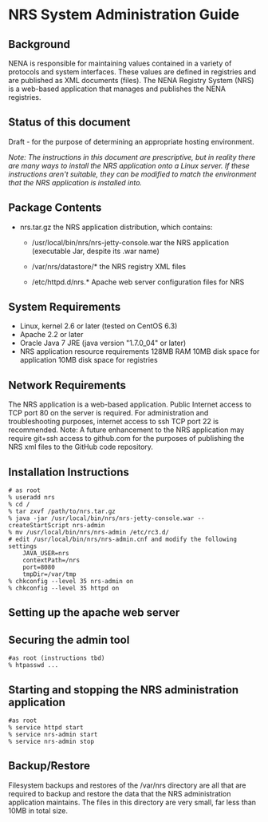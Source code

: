 NRS System Administration Guide
===============================


Background
----------

NENA is responsible for maintaining values contained in a variety of protocols and system interfaces.  These values are defined in registries and are published as XML documents (files).  The NENA Registry System (NRS) is a web-based application that manages and publishes the NENA registries.

Status of this document
-----------------------

Draft - for the purpose of determining an appropriate hosting environment.

_Note: The instructions in this document are prescriptive, but in reality there are many ways to install the NRS application onto a Linux server.  If these instructions aren't suitable, they can be modified to match the environment that the NRS application is installed into._


Package Contents
----------------

* nrs.tar.gz
  the NRS application distribution, which contains:

  * /usr/local/bin/nrs/nrs-jetty-console.war
    the NRS application (executable Jar, despite its .war name)

  * /var/nrs/datastore/*
    the NRS registry XML files

  * /etc/httpd.d/nrs.*
    Apache web server configuration files for NRS


System Requirements
-------------------

* Linux, kernel 2.6 or later (tested on CentOS 6.3)
* Apache 2.2 or later
* Oracle Java 7 JRE (java version "1.7.0_04" or later)
* NRS application resource requirements
  128MB RAM
  10MB disk space for application
  10MB disk space for registries


Network Requirements
--------------------

The NRS application is a web-based application.  Public Internet access to TCP port 80 on the server is required.
For administration and troubleshooting purposes, internet access to ssh TCP port 22 is recommended.
Note: A future enhancement to the NRS application may require git+ssh access to github.com for the purposes of publishing the NRS xml files to the GitHub code repository.


Installation Instructions
-------------------------


	# as root
	% useradd nrs
	% cd /
	% tar zxvf /path/to/nrs.tar.gz
	% java -jar /usr/local/bin/nrs/nrs-jetty-console.war --createStartScript nrs-admin
	% mv /usr/local/bin/nrs/nrs-admin /etc/rc3.d/
	# edit /usr/local/bin/nrs/nrs-admin.cnf and modify the following settings
		JAVA_USER=nrs
		contextPath=/nrs
		port=8080
		tmpDir=/var/tmp
	% chkconfig --level 35 nrs-admin on
	% chkconfig --level 35 httpd on


Setting up the apache web server
--------------------------------


Securing the admin tool
-----------------------

	#as root (instructions tbd)
	% htpasswd ...


Starting and stopping the NRS administration application
--------------------------------------------------------

	#as root
	% service httpd start
	% service nrs-admin start
	% service nrs-admin stop


Backup/Restore
--------------

Filesystem backups and restores of the /var/nrs directory are all that are required to backup and restore the data that the NRS administration application maintains.  The files in this directory are very small, far less than 10MB in total size.
